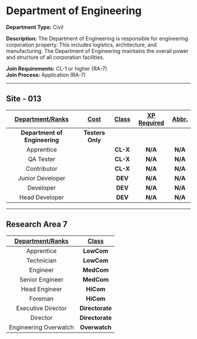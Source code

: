 # Department of Engineering

**Department Type:** Civil

**Description:** The Department of Engineering is responsible for engineering corporation property. This includes logistics, architecture, and manufacturing. The Department of Engineering maintains the overall power and structure of all corporation facilities.

**Join Requirements:** CL-1 or higher (RA-7)  
**Join Process:** Application (RA-7)

---

## Site - 013

| **<ins>Department/Ranks</ins>** | **<ins>Cost</ins>** | **<ins>Class</ins>** | **<ins>XP Required</ins>** | **<ins>Abbr.</ins>** |
|:---:|:---:|:---:|:---:|:---:|
| **Department of Engineering** | **Testers Only** |  |  |  |
| Apprentice |  | **CL-X** | **N/A** | **N/A** |
| QA Tester |  | **CL-X** | **N/A** | **N/A** |
| Contributor |  | **CL-X** | **N/A** | **N/A** |
| Junior Developer |  | **DEV** | **N/A** | **N/A** |
| Developer |  | **DEV** | **N/A** | **N/A** |
| Head Developer |  | **DEV** | **N/A** | **N/A** |

---

## Research Area 7
| **<ins>Department/Ranks</ins>** | **<ins>Class</ins>** |
|:---:|:---:|
| Apprentice | **LowCom** |
| Technician | **LowCom** |
| Engineer | **MedCom** |
| Senior Engineer | **MedCom** |
| Head Engineer | **HiCom** |
| Foreman | **HiCom** |
| Executive Director | **Directorate** |
| Director | **Directorate** |
| Engineering Overwatch | **Overwatch** |
